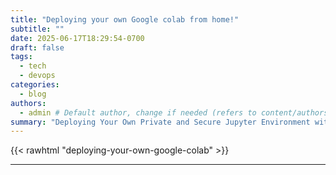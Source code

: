 ```yaml
---
title: "Deploying your own Google colab from home!"
subtitle: ""
date: 2025-06-17T18:29:54-0700
draft: false 
tags:
  - tech
  - devops
categories:
  - blog
authors:
  - admin # Default author, change if needed (refers to content/authors/admin/_index.md)
summary: "Deploying Your Own Private and Secure Jupyter Environment with Docker, Traefik, and Tailscale"
---
```


{{< rawhtml "deploying-your-own-google-colab" >}}

---

